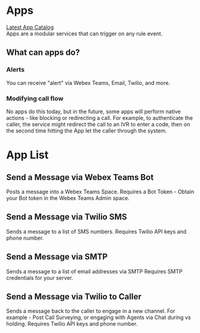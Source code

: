 # Apps
[Latest App Catalog](https://www.calltelemetry.com/features/apps)  
Apps are a modular services that can trigger on any rule event. 

## What can apps do?
### Alerts
You can receive "alert" via Webex Teams, Email, Twilio, and more.

### Modifying call flow
No apps do this today, but in the future, some apps will perform native actions - like blocking or redirecting a call. For example, to authenticate the caller, the service might redirect the call to an IVR to enter a code, then on the second time hitting the App let the caller through the system.

# App List
## Send a Message via Webex Teams Bot
Posts a message into a Webex Teams Space. 
Requires a Bot Token - Obtain your Bot token in the Webex Teams Admin space.
## Send a Message via Twilio SMS
Sends a message to a list of SMS numbers.
Requires Twilio API keys and phone number.
## Send a Message via SMTP
Sends a message to a list of email addresses via SMTP
Requires SMTP credentials for your server.
## Send a Message via Twilio to Caller
Sends a message back to the caller to engage in a new channel. For example - Post Call Surveying, or engaging with Agents via Chat during vs holding.
Requires Twilio API keys and phone number.